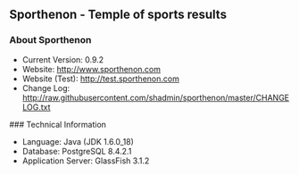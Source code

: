 ## Sporthenon - Temple of sports results
### About Sporthenon
<ul>
<li>Current Version: 0.9.2</li>
<li>Website: <a href="http://www.sporthenon.com/">http://www.sporthenon.com</a></li>
<li>Website (Test): <a href="http://www.sporthenon.com:801/">http://test.sporthenon.com</a></li>
<li>Change Log: <a href="http://raw.githubusercontent.com/shadmin/sporthenon/master/CHANGELOG.txt">http://raw.githubusercontent.com/shadmin/sporthenon/master/CHANGELOG.txt</a></li>
</ul>
### Technical Information
<ul>
<li>Language: Java (JDK 1.6.0_18)</li>
<li>Database: PostgreSQL 8.4.2.1</li>
<li>Application Server: GlassFish 3.1.2</li>
</ul>
